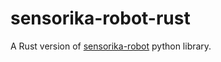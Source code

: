 # sensorika-robot-rust

A Rust version of [sensorika-robot](https://github.com/kkirsanov/sensorika-robot) python library.
